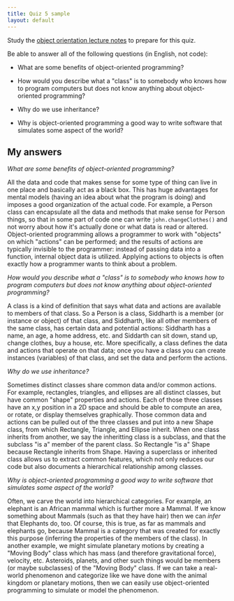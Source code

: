 ```yaml
---
title: Quiz 5 sample
layout: default
---
```


Study the
[object orientation lecture notes](/lecture/classes-and-object-orientation.html)
to prepare for this quiz.

Be able to answer all of the following questions (in English, not
code):

* What are some benefits of object-oriented programming?

* How would you describe what a "class" is to somebody who knows how
  to program computers but does not know anything about
  object-oriented programming?

* Why do we use inheritance?

* Why is object-oriented programming a good way to write software that
  simulates some aspect of the world?

## My answers

*What are some benefits of object-oriented programming?*

All the data and code that makes sense for some type of thing can live
in one place and basically act as a black box. This has huge
advantages for mental models (having an idea about what the program is
doing) and imposes a good organization of the actual code. For
example, a Person class can encapsulate all the data and methods that
make sense for Person things, so that in some part of code one can
write `john.changeClothes()` and not worry about how it's actually
done or what data is read or altered. Object-oriented programming
allows a programmer to work with "objects" on which "actions" can be
performed; and the results of actions are typically invisible to the
programmer: instead of passing data into a function, internal object
data is utilized. Applying actions to objects is often exactly how a
programmer wants to think about a problem.

*How would you describe what a "class" is to somebody who knows how to
program computers but does not know anything about object-oriented
programming?*

A class is a kind of definition that says what data and actions are
available to members of that class. So a Person is a class, Siddharth
is a member (or instance or object) of that class, and Siddharth, like
all other members of the same class, has certain data and potential
actions: Siddharth has a name, an age, a home address, etc. and
Siddarth can sit down, stand up, change clothes, buy a house,
etc. More specifically, a class defines the data and actions that
operate on that data; once you have a class you can create instances
(variables) of that class, and set the data and perform the actions.

*Why do we use inheritance?*

Sometimes distinct classes share common data and/or common
actions. For example, rectangles, triangles, and ellipses are all
distinct classes, but have common "shape" properties and actions. Each
of those three classes have an x,y position in a 2D space and should
be able to compute an area, or rotate, or display themselves
graphically. Those common data and actions can be pulled out of the
three classes and put into a new Shape class, from which Rectangle,
Triangle, and Ellipse inherit. When one class inherits from another,
we say the inheritting class is a subclass, and that the subclass "is
a" member of the parent class. So Rectangle "is a" Shape because
Rectangle inherits from Shape. Having a superclass or inherited class
allows us to extract common features, which not only reduces our code
but also documents a hierarchical relationship among classes.

*Why is object-oriented programming a good way to write software that
simulates some aspect of the world?*

Often, we carve the world into hierarchical categories. For example,
an elephant is an African mammal which is further more a Mammal. If we
know something about Mammals (such as that they have hair) then we can
*infer* that Elephants do, too. Of course, this is true, as far as
mammals and elephants go, because Mammal is a category that was
created for exactly this purpose (inferring the properties of the
members of the class). In another example, we might simulate planetary
motions by creating a "Moving Body" class which has mass (and
therefore gravitational force), velocity, etc. Asteroids, planets, and
other such things would be members (or maybe subclasses) of the
"Moving Body" class. If we can take a real-world phenomenon and
categorize like we have done with the animal kingdom or planetary
motions, then we can easily use object-oriented programming to
simulate or model the phenomenon.
